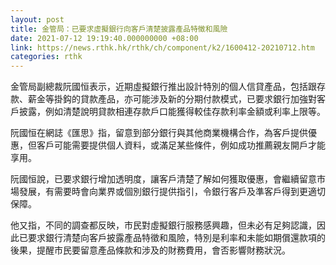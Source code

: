 ```yaml
---
layout: post
title: 金管局：已要求虛擬銀行向客戶清楚披露產品特徵和風險
date: 2021-07-12 19:19:40.000000000 +08:00
link: https://news.rthk.hk/rthk/ch/component/k2/1600412-20210712.htm
categories: rthk
---
```


金管局副總裁阮國恒表示，近期虛擬銀行推出設計特別的個人信貸產品，包括跟存款、薪金等掛鈎的貸款產品，亦可能涉及新的分期付款模式，已要求銀行加強對客戶披露，例如清楚說明貸款相連存款戶口能獲得較佳存款利率金額或利率上限等。

阮國恒在網誌《匯思》指，留意到部分銀行與其他商業機構合作，為客戶提供優惠，但客戶可能需要提供個人資料，或滿足某些條件，例如成功推薦親友開戶才能享用。

阮國恒說，已要求銀行增加透明度，讓客戶清楚了解如何獲取優惠，會繼續留意市場發展，有需要時會向業界或個別銀行提供指引，令銀行客戶及準客戶得到更適切保障。

他又指，不同的調查都反映，市民對虛擬銀行服務感興趣，但未必有足夠認識，因此已要求銀行清楚向客戶披露產品特徵和風險，特別是利率和未能如期償還款項的後果，提醒市民要留意產品條款和涉及的財務費用，會否影響財務狀況。
